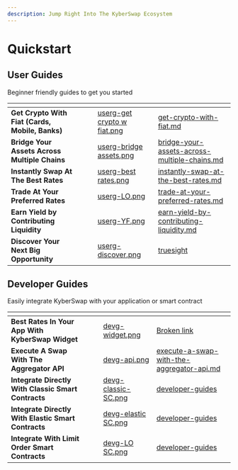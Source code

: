 ```yaml
---
description: Jump Right Into The KyberSwap Ecosystem
---
```


# Quickstart

## User Guides

Beginner friendly guides to get you started

<table data-view="cards"><thead><tr><th></th><th data-hidden></th><th data-hidden></th><th data-hidden data-card-cover data-type="files"></th><th data-hidden data-card-target data-type="content-ref"></th></tr></thead><tbody><tr><td><strong>Get Crypto With Fiat (Cards, Mobile, Banks)</strong></td><td></td><td></td><td><a href="../../.gitbook/assets/userg-get crypto w fiat.png">userg-get crypto w fiat.png</a></td><td><a href="../../kyberswap-solutions/kyberswap-interface/user-guides/get-crypto-with-fiat.md">get-crypto-with-fiat.md</a></td></tr><tr><td><strong>Bridge Your Assets Across Multiple Chains</strong></td><td></td><td></td><td><a href="../../.gitbook/assets/userg-bridge assets.png">userg-bridge assets.png</a></td><td><a href="../../kyberswap-solutions/kyberswap-interface/user-guides/bridge-your-assets-across-multiple-chains.md">bridge-your-assets-across-multiple-chains.md</a></td></tr><tr><td><strong>Instantly Swap At The Best Rates</strong></td><td></td><td></td><td><a href="../../.gitbook/assets/userg-best rates.png">userg-best rates.png</a></td><td><a href="../../kyberswap-solutions/kyberswap-interface/user-guides/instantly-swap-at-the-best-rates.md">instantly-swap-at-the-best-rates.md</a></td></tr><tr><td><strong>Trade At Your Preferred Rates</strong></td><td></td><td></td><td><a href="../../.gitbook/assets/userg-LO.png">userg-LO.png</a></td><td><a href="../../kyberswap-solutions/kyberswap-interface/user-guides/trade-at-your-preferred-rates.md">trade-at-your-preferred-rates.md</a></td></tr><tr><td><strong>Earn Yield by Contributing Liquidity</strong></td><td></td><td></td><td><a href="../../.gitbook/assets/userg-YF.png">userg-YF.png</a></td><td><a href="../../kyberswap-solutions/kyberswap-interface/user-guides/earn-yield-by-contributing-liquidity.md">earn-yield-by-contributing-liquidity.md</a></td></tr><tr><td><strong>Discover Your Next Big Opportunity</strong></td><td></td><td></td><td><a href="../../.gitbook/assets/userg-discover.png">userg-discover.png</a></td><td><a href="../../kyberswap-solutions/truesight/">truesight</a></td></tr></tbody></table>

## Developer Guides

Easily integrate KyberSwap with your application or smart contract

<table data-view="cards"><thead><tr><th></th><th data-hidden></th><th data-hidden></th><th data-hidden data-card-cover data-type="files"></th><th data-hidden data-card-target data-type="content-ref"></th></tr></thead><tbody><tr><td><strong>Best Rates In Your App With KyberSwap Widget</strong></td><td></td><td></td><td><a href="../../.gitbook/assets/devg-widget.png">devg-widget.png</a></td><td><a href="broken-reference">Broken link</a></td></tr><tr><td><strong>Execute A Swap With The Aggregator API</strong></td><td></td><td></td><td><a href="../../.gitbook/assets/devg-api.png">devg-api.png</a></td><td><a href="../../kyberswap-solutions/kyberswap-aggregator/developer-guides/execute-a-swap-with-the-aggregator-api.md">execute-a-swap-with-the-aggregator-api.md</a></td></tr><tr><td><strong>Integrate Directly With Classic Smart Contracts</strong></td><td></td><td></td><td><a href="../../.gitbook/assets/devg-classic-SC.png">devg-classic-SC.png</a></td><td><a href="../../liquidity-solutions/kyberswap-classic/developer-guides/">developer-guides</a></td></tr><tr><td><strong>Integrate Directly With Elastic Smart Contracts</strong></td><td></td><td></td><td><a href="../../.gitbook/assets/devg-elastic SC.png">devg-elastic SC.png</a></td><td><a href="../../liquidity-solutions/kyberswap-elastic/developer-guides/">developer-guides</a></td></tr><tr><td><strong>Integrate With Limit Order Smart Contracts</strong></td><td></td><td></td><td><a href="../../.gitbook/assets/devg-LO SC.png">devg-LO SC.png</a></td><td><a href="../../kyberswap-solutions/limit-order/developer-guides/">developer-guides</a></td></tr></tbody></table>

